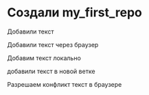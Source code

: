 ﻿# Создали my_first_repo
Добавили текст

Добавили текст через браузер

Добавим текст локально

добавили текст в новой ветке

Разрешаем конфликт текст в браузере

